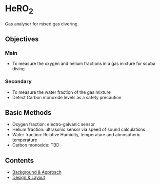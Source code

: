 # HeRO<sub>2</sub>

Gas analyser for mixed gas divering.

## Objectives

### Main

-   To measure the oxygen and helium fractions in a gas mixture for scuba diving

### Secondary

-   To measure the water fraction of the gas mixture
-   Detect Carbon monoxide levels as a safety precaution

## Basic Methods

-   Oxygen fraction: electro-galvanic sensor
-   Helium fraction: ultrasonic sensor via speed of sound calculations
-   Water fraction: Relative Humidity, temperature and atmospheric temperature
-   Carbon monoxide: TBD

## Contents
- [Background & Approach](./Background.md)
- [Design & Layout](.Design.md)
